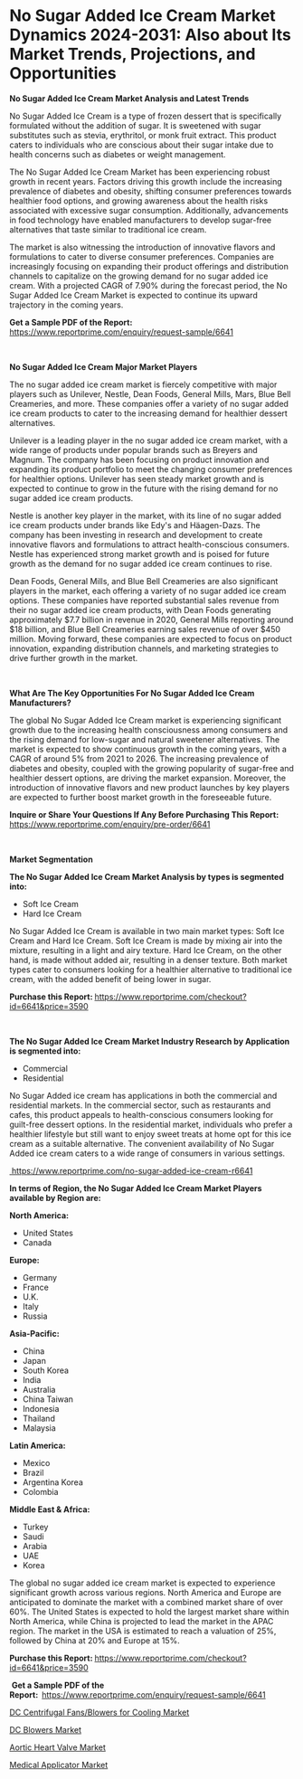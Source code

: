 <p><h1>No Sugar Added Ice Cream Market Dynamics 2024-2031: Also about Its Market Trends, Projections, and Opportunities</h1></p><p><strong>No Sugar Added Ice Cream Market Analysis and Latest Trends</strong></p>
<p><p>No Sugar Added Ice Cream is a type of frozen dessert that is specifically formulated without the addition of sugar. It is sweetened with sugar substitutes such as stevia, erythritol, or monk fruit extract. This product caters to individuals who are conscious about their sugar intake due to health concerns such as diabetes or weight management.</p><p>The No Sugar Added Ice Cream Market has been experiencing robust growth in recent years. Factors driving this growth include the increasing prevalence of diabetes and obesity, shifting consumer preferences towards healthier food options, and growing awareness about the health risks associated with excessive sugar consumption. Additionally, advancements in food technology have enabled manufacturers to develop sugar-free alternatives that taste similar to traditional ice cream.</p><p>The market is also witnessing the introduction of innovative flavors and formulations to cater to diverse consumer preferences. Companies are increasingly focusing on expanding their product offerings and distribution channels to capitalize on the growing demand for no sugar added ice cream. With a projected CAGR of 7.90% during the forecast period, the No Sugar Added Ice Cream Market is expected to continue its upward trajectory in the coming years.</p></p>
<p><strong>Get a Sample PDF of the Report:&nbsp;</strong> <a href="https://www.reportprime.com/enquiry/request-sample/6641">https://www.reportprime.com/enquiry/request-sample/6641</a></p>
<p>&nbsp;</p>
<p><strong>No Sugar Added Ice Cream Major Market Players</strong></p>
<p><p>The no sugar added ice cream market is fiercely competitive with major players such as Unilever, Nestle, Dean Foods, General Mills, Mars, Blue Bell Creameries, and more. These companies offer a variety of no sugar added ice cream products to cater to the increasing demand for healthier dessert alternatives.</p><p>Unilever is a leading player in the no sugar added ice cream market, with a wide range of products under popular brands such as Breyers and Magnum. The company has been focusing on product innovation and expanding its product portfolio to meet the changing consumer preferences for healthier options. Unilever has seen steady market growth and is expected to continue to grow in the future with the rising demand for no sugar added ice cream products.</p><p>Nestle is another key player in the market, with its line of no sugar added ice cream products under brands like Edy's and Häagen-Dazs. The company has been investing in research and development to create innovative flavors and formulations to attract health-conscious consumers. Nestle has experienced strong market growth and is poised for future growth as the demand for no sugar added ice cream continues to rise.</p><p>Dean Foods, General Mills, and Blue Bell Creameries are also significant players in the market, each offering a variety of no sugar added ice cream options. These companies have reported substantial sales revenue from their no sugar added ice cream products, with Dean Foods generating approximately $7.7 billion in revenue in 2020, General Mills reporting around $18 billion, and Blue Bell Creameries earning sales revenue of over $450 million. Moving forward, these companies are expected to focus on product innovation, expanding distribution channels, and marketing strategies to drive further growth in the market.</p></p>
<p>&nbsp;</p>
<p><strong>What Are The Key Opportunities For No Sugar Added Ice Cream Manufacturers?</strong></p>
<p><p>The global No Sugar Added Ice Cream market is experiencing significant growth due to the increasing health consciousness among consumers and the rising demand for low-sugar and natural sweetener alternatives. The market is expected to show continuous growth in the coming years, with a CAGR of around 5% from 2021 to 2026. The increasing prevalence of diabetes and obesity, coupled with the growing popularity of sugar-free and healthier dessert options, are driving the market expansion. Moreover, the introduction of innovative flavors and new product launches by key players are expected to further boost market growth in the foreseeable future.</p></p>
<p><strong>Inquire or Share Your Questions If Any Before Purchasing This Report:</strong> <a href="https://www.reportprime.com/enquiry/pre-order/6641">https://www.reportprime.com/enquiry/pre-order/6641</a></p>
<p>&nbsp;</p>
<p><strong>Market Segmentation</strong></p>
<p><strong>The No Sugar Added Ice Cream Market Analysis by types is segmented into:</strong></p>
<p><ul><li>Soft Ice Cream</li><li>Hard Ice Cream</li></ul></p>
<p><p>No Sugar Added Ice Cream is available in two main market types: Soft Ice Cream and Hard Ice Cream. Soft Ice Cream is made by mixing air into the mixture, resulting in a light and airy texture. Hard Ice Cream, on the other hand, is made without added air, resulting in a denser texture. Both market types cater to consumers looking for a healthier alternative to traditional ice cream, with the added benefit of being lower in sugar.</p></p>
<p><strong>Purchase this Report:&nbsp;</strong><a href="https://www.reportprime.com/checkout?id=6641&price=3590">https://www.reportprime.com/checkout?id=6641&price=3590</a></p>
<p>&nbsp;</p>
<p><strong>The No Sugar Added Ice Cream Market Industry Research by Application is segmented into:</strong></p>
<p><ul><li>Commercial</li><li>Residential</li></ul></p>
<p><p>No Sugar Added ice cream has applications in both the commercial and residential markets. In the commercial sector, such as restaurants and cafes, this product appeals to health-conscious consumers looking for guilt-free dessert options. In the residential market, individuals who prefer a healthier lifestyle but still want to enjoy sweet treats at home opt for this ice cream as a suitable alternative. The convenient availability of No Sugar Added ice cream caters to a wide range of consumers in various settings.</p></p>
<p><a href="https://www.reportprime.com/no-sugar-added-ice-cream-r6641">&nbsp;https://www.reportprime.com/no-sugar-added-ice-cream-r6641</a></p>
<p><strong>In terms of Region, the No Sugar Added Ice Cream Market Players available by Region are:</strong></p>
<p>
    <p> <strong> North America: </strong>
        <ul>
            <li>United States</li>
            <li>Canada</li>
        </ul>
        </p> 
    <p> <strong> Europe: </strong>
        <ul>
            <li>Germany</li>
            <li>France</li>
            <li>U.K.</li>
            <li>Italy</li>
            <li>Russia</li>
        </ul>
        </p> 
    <p> <strong> Asia-Pacific: </strong>
        <ul>
            <li>China</li>
            <li>Japan</li>
            <li>South Korea</li>
            <li>India</li>
            <li>Australia</li>
            <li>China Taiwan</li>
            <li>Indonesia</li>
            <li>Thailand</li>
            <li>Malaysia</li>
        </ul>
        </p> 
    <p> <strong> Latin America: </strong>
        <ul>
            <li>Mexico</li>
            <li>Brazil</li>
            <li>Argentina Korea</li>
            <li>Colombia</li>
        </ul>
        </p> 
    <p> <strong> Middle East & Africa: </strong>
        <ul>
            <li>Turkey</li>
            <li>Saudi</li>
            <li>Arabia</li>
            <li>UAE</li>
            <li>Korea</li>
        </ul>
    </p>
    </p>
<p><p>The global no sugar added ice cream market is expected to experience significant growth across various regions. North America and Europe are anticipated to dominate the market with a combined market share of over 60%. The United States is expected to hold the largest market share within North America, while China is projected to lead the market in the APAC region. The market in the USA is estimated to reach a valuation of 25%, followed by China at 20% and Europe at 15%.</p></p>
<p><strong>Purchase this Report: </strong><a href="https://www.reportprime.com/checkout?id=6641&price=3590">https://www.reportprime.com/checkout?id=6641&price=3590</a></p>
<p>&nbsp;<strong>Get a Sample PDF of the Report:&nbsp;&nbsp;</strong><a href="https://www.reportprime.com/enquiry/request-sample/6641">https://www.reportprime.com/enquiry/request-sample/6641</a></p>
<p><strong></strong></p>
<p><p><a href="https://medium.com/@hesterorn/dc-centrifugal-fans-blowers-for-cooling-market-share-market-analysis-growth-trends-forecasts-b27bb7bf7629">DC Centrifugal Fans/Blowers for Cooling Market</a></p><p><a href="https://medium.com/@hesterorn/dc-blowers-market-research-report-includes-analysis-on-market-size-share-and-growth-rate-at-9-1f7c88224bf1">DC Blowers Market</a></p><p><a href="https://issuu.com/reportprime-2/docs/aortic-heart-valve-market-size-2030.pptx">Aortic Heart Valve Market</a></p><p><a href="https://issuu.com/reportprime-2/docs/medical-applicator-market-size-2030.pptx">Medical Applicator Market</a></p></p>